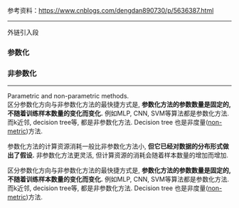 参考资料：https://www.cnblogs.com/dengdan890730/p/5636387.html

---
外链引入段
### 参数化
### 非参数化

---


Parametric and non-parametric methods.  
区分参数化方向与非参数化方法的最快捷方式是, **参数化方法的参数数量是固定的, 不随着训练样本数量的变化而变化.** 例如MLP, CNN, SVM等算法都是参数化方法. 而k近邻, decision tree等, 都是非参数化方法. Decision tree 也是非度量([non-metric](http://www.cnblogs.com/dengdan890730/p/6147846.html))方法.

参数化方法的计算资源消耗一般比非参数化方法小, **但它已经对数据的分布形式做出了假设.** 非参数化方法更灵活, 但计算资源的消耗会随着样本数量的增加而增加.

区分参数化方向与非参数化方法的最快捷方式是, **参数化方法的参数数量是固定的, 不随着训练样本数量的变化而变化.** 例如MLP, CNN, SVM等算法都是参数化方法. 而k近邻, decision tree等, 都是非参数化方法. Decision tree 也是非度量([non-metric](http://www.cnblogs.com/dengdan890730/p/6147846.html))方法.
